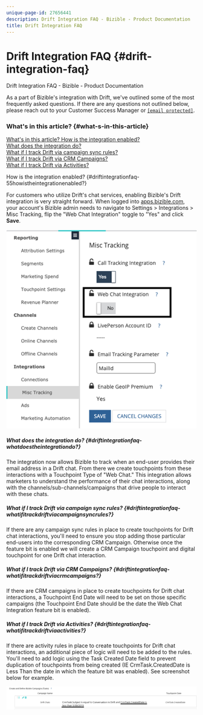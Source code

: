 ```yaml
---
unique-page-id: 27656441
description: Drift Integration FAQ - Bizible - Product Documentation
title: Drift Integration FAQ
---
```


# Drift Integration FAQ {#drift-integration-faq}

Drift Integration FAQ - Bizible - Product Documentation

As a part of Bizible's integration with Drift, we've outlined some of the most frequently asked questions. If there are any questions not outlined below, please reach out to your Customer Success Manager or [ `[email protected]`](http://docs.marketo.com/cdn-cgi/l/email-protection#1f6c6a6f6f706d6b5f7d7665767d737a317c7072).

#####

### What's in this article? {#what-s-in-this-article}

[What's in this article? How is the integration enabled?](#driftintegrationfaq-55howistheintegrationenabled?)  
[What does the integration do?](#driftintegrationfaq-whatdoestheintegrationdo?)  
[What if I track Drift via campaign sync rules?](#driftintegrationfaq-whatifitrackdriftviacampaignsyncrules?)  
[What if I track Drift via CRM Campaigns?](#driftintegrationfaq-whatifitrackdriftviacrmcampaigns?)  
[What if I track Drift via Activities?](#driftintegrationfaq-whatifitrackdriftviaactivities?)

How is the integration enabled? {#driftintegrationfaq-55howistheintegrationenabled?}

For customers who utilize Drift's chat services, enabling Bizible's Drift integration is very straight forward. When logged into [apps.bizible.com](http://apps.bizible.com), your account's Bizible admin needs to navigate to Settings > Integrations > Misc Tracking, flip the "Web Chat Integration" toggle to "Yes" and click **Save**.

![](assets/drift-integration-toggle.png)

##### What does the integration do? {#driftintegrationfaq-whatdoestheintegrationdo?}

The integration now allows Bizible to track when an end-user provides their email address in a Drift chat. From there we create touchpoints from these interactions with a Touchpoint Type of "Web Chat." This integration allows marketers to understand the performance of their chat interactions, along with the channels/sub-channels/campaigns that drive people to interact with these chats.

##### What if I track Drift via campaign sync rules? {#driftintegrationfaq-whatifitrackdriftviacampaignsyncrules?}

If there are any campaign sync rules in place to create touchpoints for Drift chat interactions, you'll need to ensure you stop adding those particular end-users into the corresponding CRM Campaign. Otherwise once the feature bit is enabled we will create a CRM Campaign touchpoint and digital touchpoint for one Drift chat interaction.

##### What if I track Drift via CRM Campaigns? {#driftintegrationfaq-whatifitrackdriftviacrmcampaigns?}

If there are CRM campaigns in place to create touchpoints for Drift chat interactions, a Touchpoint End Date will need to be set on those specific campaigns (the Touchpoint End Date should be the date the Web Chat Integration feature bit is enabled).

##### What if I track Drift via Activities? {#driftintegrationfaq-whatifitrackdriftviaactivities?}

If there are activity rules in place to create touchpoints for Drift chat interactions, an additional piece of logic will need to be added to the rules. You'll need to add logic using the Task Created Date field to prevent duplication of touchpoints from being created (IE CrmTask.CreatedDate is Less Than the date in which the feature bit was enabled). See screenshot below for example.

![](assets/activity-rule-drift.png)


